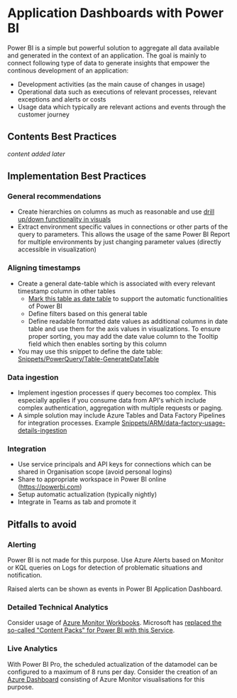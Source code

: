 # Application Dashboards with Power BI
Power BI is a simple but powerful solution to aggregate all data available and generated in the context of an application. The goal is mainly to connect following type of data to generate insights that empower the continous development of an application:
* Development activities (as the main cause of changes in usage)
* Operational data such as executions of relevant processes, relevant exceptions and alerts or costs
* Usage data which typically are relevant actions and events through the customer journey

## Contents Best Practices
_content added later_

## Implementation Best Practices
### General recommendations
* Create hierarchies on columns as much as reasonable and use [drill up/down functionality in visuals](https://docs.microsoft.com/en-us/power-bi/create-reports/desktop-inline-hierarchy-labels)
* Extract environment specific values in connections or other parts of the query to parameters. This allows the usage of the same Power BI Report for multiple environments by just changing parameter values (directly accessible in visualization)

### Aligning timestamps
* Create a general date-table which is associated with every relevant timestamp column in other tables
  * [Mark this table as date table](https://docs.microsoft.com/en-us/power-bi/transform-model/desktop-date-tables) to support the automatic functionalities of Power BI
  * Define filters based on this general table
  * Define readable formatted date values as additional columns in date table and use them for the axis values in visualizations. To ensure proper sorting, you may add the date value column to the Tooltip field which then enables sorting by this column
* You may use this snippet to define the date table: [Snippets/PowerQuery/Table-GenerateDateTable](../Snippets/PowerQuery/Table-GenerateDateTable.txt)

### Data ingestion
* Implement ingestion processes if query becomes too complex. This especially applies if you consume data from API's which include complex authentication, aggregation with multiple requests or paging.
* A simple solution may include Azure Tables and Data Factory Pipelines for integration processes. Example [Snippets/ARM/data-factory-usage-details-ingestion](../ARM/PowerQuery/data-factory-usage-details-ingestion)

### Integration
* Use service principals and API keys for connections which can be shared in Organisation scope (avoid personal logins)
* Share to appropriate workspace in Power BI online (https://powerbi.com)
* Setup automatic actualization (typically nightly)
* Integrate in Teams as tab and promote it

## Pitfalls to avoid
### Alerting
Power BI is not made for this purpose. Use Azure Alerts based on Monitor or KQL queries on Logs for detection of problematic situations and notification.

Raised alerts can be shown as events in Power BI Application Dashboard.

### Detailed Technical Analytics
Consider usage of [Azure Monitor Workbooks](https://docs.microsoft.com/en-us/azure/azure-monitor/platform/workbooks-overview). Microsoft has [replaced the so-called "Content Packs" for Power BI with this Service](https://dirteam.com/sander/2019/11/14/getting-started-with-azure-monitor-workbooks-for-azure-active-directory).

### Live Analytics
With Power BI Pro, the scheduled actualization of the datamodel can be configured to a maximum of 8 runs per day. Consider the creation of an [Azure Dashboard](https://docs.microsoft.com/en-us/azure/azure-portal/azure-portal-dashboards) consisting of Azure Monitor visualisations for this purpose.